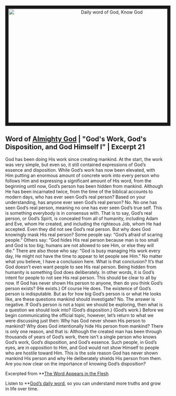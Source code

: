 <p align="center"><a href="https://youtu.be/cNf1KTVFL9Y" target="_blank"><img src="http://img.youtube.com/vi/cNf1KTVFL9Y/0.jpg" 
alt="Daily word of God, Know God" width="640" height="360" border="10" /></a><P>

## Word of **[Almighty God](https://www.holyspiritspeaks.org/)** | "God's Work, God's Disposition, and God Himself I" | Excerpt 21

God has been doing His work since creating mankind. At the start, the work was very simple, but even so, it still contained expressions of God’s essence and disposition. While God’s work has now been elevated, with Him putting an enormous amount of concrete work into every person who follows Him and expressing a significant amount of His word, from the beginning until now, God’s person has been hidden from mankind. Although He has been incarnated twice, from the time of the biblical accounts to modern days, who has ever seen God’s real person? Based on your understanding, has anyone ever seen God’s real person? No. No one has seen God’s real person, meaning no one has ever seen God’s true self. This is something everybody is in consensus with. That is to say, God’s real person, or God’s Spirit, is concealed from all of humanity, including Adam and Eve, whom He created, and including the righteous Job, whom He had accepted. Even they did not see God’s real person. But why does God knowingly mask His real person? Some people say: “God’s afraid of scaring people.” Others say: “God hides His real person because man is too small and God is too big; humans are not allowed to see Him, or else they will die.” There are also those who say: “God is busy managing His work every day, He might not have the time to appear to let people see Him.” No matter what you believe, I have a conclusion here. What is that conclusion? It’s that God doesn’t even want people to see His real person. Being hidden from humanity is something God does deliberately. In other words, it is God’s intent for people to not see His real person. This should be clear to all by now. If God has never shown His person to anyone, then do you think God’s person exists? (He exists.) Of course He does. The existence of God’s person is indisputable. But as for how big God’s person is or what He looks like, are these questions mankind should investigate? No. The answer is negative. If God’s person is not a topic we should be exploring, then what is a question we should look into? (God’s disposition.) (God’s work.) Before we begin communicating the official topic, however, let’s return to what we were discussing just then: Why has God never shown His person to mankind? Why does God intentionally hide His person from mankind? There is only one reason, and that is: Although the created man has been through thousands of years of God’s work, there isn’t a single person who knows God’s work, God’s disposition, and God’s essence. Such people, in God’s eyes, are in opposition to Him, and God would not show Himself to people who are hostile toward Him. This is the sole reason God has never shown mankind His person and why He deliberately shields His person from them. Are you now clear on the importance of knowing God’s disposition?

Excerpted from **[The Word Appears in the Flesh](https://www.holyspiritspeaks.org/books/the-word-appears-in-the-flesh/)


Listen to **[God’s daily word](https://www.holyspiritspeaks.org/video-category/daily-words-of-God/
), so you can understand more truths and grow in life over time.